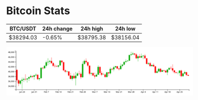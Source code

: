 # Bitcoin Stats

BTC/USDT|24h change|24h high|24h low|
|---|---|---|---|
|$38294.03|-0.65%|$38795.38|$38156.04|

<img src="./chart.svg">
